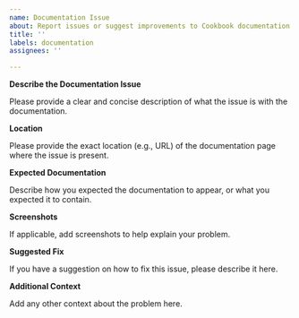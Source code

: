 ```yaml
---
name: Documentation Issue
about: Report issues or suggest improvements to Cookbook documentation
title: ''
labels: documentation
assignees: ''

---
```


**Describe the Documentation Issue**

Please provide a clear and concise description of what the issue is with the documentation.

**Location**

Please provide the exact location (e.g., URL) of the documentation page where the issue is present.

**Expected Documentation**

Describe how you expected the documentation to appear, or what you expected it to contain.

**Screenshots**

If applicable, add screenshots to help explain your problem.

**Suggested Fix**

If you have a suggestion on how to fix this issue, please describe it here.

**Additional Context**

Add any other context about the problem here.